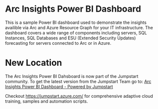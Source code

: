 # Arc Insights Power BI Dashboard
This is a sample Power BI dashboard used to demonstrate the insights availible via Arc and Azure Resource Graph for your IT infrastructure. The dashboard covers a wide range of components including servers, SQL Instances, SQL Databases and ESU (Extended Security Updates) forecasting for servers connected to Arc or in Azure.

# New Location
The Arc Insights Power BI Dahsboard is now part of the Jumpstart community. To get the latest version from the Jumpstart Team go to: 
[Arc Insights Power BI Dashboard - Powered by Jumpstart](https://jumpstart.azure.com/azure_jumpstart_drops?drop=Arc%20Insights%20PBI%20Dashboards%20Powered%20by%20Jumpstart&fs=true)

Checkout https://jumpstart.azure.com/ for comprehensive adaptive cloud training, samples and automation scripts. 
